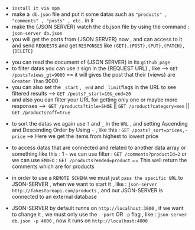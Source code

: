 <!-- * JSON SERVER TUTORIAL -->

<!--^ 1 - USING JSON-SERVER :  -->
- `install it via npm`
- make a` db.json` file and put it some datas such as `"products" , "comments" , "posts" , etc.` in it
- make the {JSON SERVER} watch the db.json file by using the command : `json-server db.json`
- you will get the ports from {JSON SERVER} now , and can access to it and send `REQUESTS` and get `RESPONSES` like `{GET},{POST},{PUT},{PATCH},{DELETE}`


<!--^ 2 - FILTERING DATAS :  -->
- you can read the document of {JSON SERVER} in its `github page`
- to filter datas you can use `?` sign in the {REQUEST URL} , like --> `GET /posts?views_gt=9000` == it will gives the post that their {views} are `Greater Than` 9000
- you can also set the `_start` , `_end` and ` _limit `flags in the URL to see filtered results --> `GET /posts?_start=10&_end=20 `
- and also you can filter your URL for getting only one or maybe more responses -->` GET /products?title=SHOE` || `GET /product?category=men` || `GET /products?off=true`
  

<!--^ 3 - SORTING DATAS : -->
- to sort the datas we again use `?` and `_` in the `URL` , and setting Ascending and Descending Order by Using `-` , like this : `GET /posts?_sort=prices,-price` ==> Here we get the items from highest to lowest price


<!--^ 4 - RELATIONS BETWEEN DATAS :  -->
- to access datas that are connected and related to another data array or something like this : 1 - we can use filter : `GET /comments?productId=2` or we can use `EMDED` : `GET /products?emded=product` == This well return the comments which are for products 


<!--^ 5 - USING REMOTE SCHEMAS -->
- in order to use a `REMOTE SCHEMA` we must just `pass the specific URL` to JSON-SERVER , when we want to start it , like :  `json-server http://fakestoreapi.com/products` , and our JSON-SERVER is connected to an external database

<!--^ 6 - CHANGING THE PORTS OF JSON-SERVER  -->
- JSON-SERVER by default runns on `http://localhost:3000` , if we want to change it , we must only use the `--port` OR `-p` flag , like : `json-server db.json -p 4000` , now it runs on `http://localhost:4000`
  

<!--! 7 - POSTING DATAS TO JSON-SERVER -->


